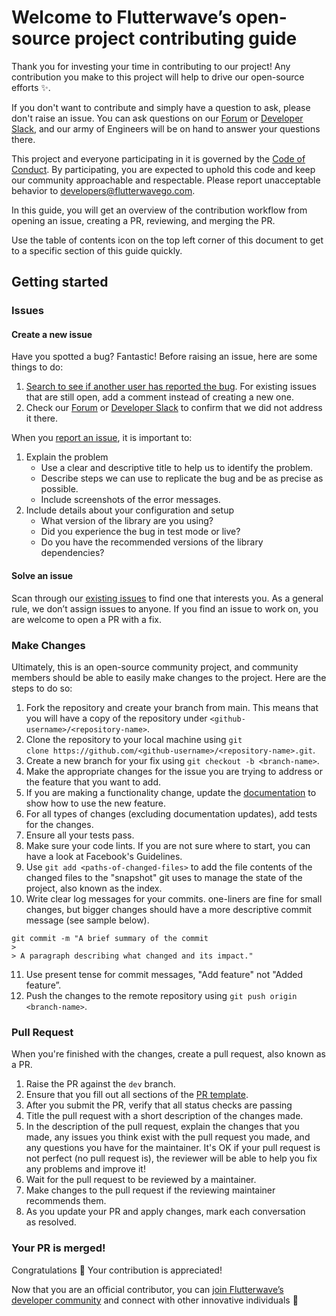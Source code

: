 # Welcome to Flutterwave’s open-source project contributing guide

Thank you for investing your time in contributing to our project! Any contribution you make to this project will help to drive our open-source efforts ✨.

If you don't want to contribute and simply have a question to ask, please don't raise an issue. You can ask questions on our [Forum](https://forum.flutterwave.com/) or [Developer Slack](https://join.slack.com/t/flutterwavedevelopers/shared_invite/zt-2cfruh8ts-1ysacqoFJjyYQgFTr4zyHw), and our army of Engineers will be on hand to answer your questions there.

This project and everyone participating in it is governed by the
[Code of Conduct](https://github.com/Flutterwave/FLW_OSS_PROJ_1/blob/main/.github/CODE_OF_CONDUCT.md).
By participating, you are expected to uphold this code and keep our community approachable and respectable. Please report unacceptable behavior
to developers@flutterwavego.com.

In this guide, you will get an overview of the contribution workflow from opening an issue, creating a PR, reviewing, and merging the PR.

Use the table of contents  icon on the top left corner of this document to get to a specific section of this guide quickly.

## Getting started

### Issues

#### Create a new issue

Have you spotted a bug? Fantastic! Before raising an issue, here are some things to do:
1. [Search to see if another user has reported the bug](https://docs.github.com/en/github/searching-for-information-on-github/searching-on-github/searching-issues-and-pull-requests#search-by-the-title-body-or-comments). For existing issues that are still open, add a comment instead of creating a new one.
2. Check our [Forum](https://forum.flutterwave.com/) or [Developer Slack](https://join.slack.com/t/flutterwavedevelopers/shared_invite/zt-2cfruh8ts-1ysacqoFJjyYQgFTr4zyHw) to confirm that we did not address it there.

When you [report an issue](https://github.com/Flutterwave/FLW_OSS_PROJ_1/blob/main/contributing/ISSUE_TEMPLATE.md), it is important to:
1. Explain the problem
    * Use a clear and descriptive title to help us to identify the problem.
    * Describe steps we can use to replicate the bug and be as precise as possible.
    * Include screenshots of the error messages.
2. Include details about your configuration and setup
    * What version of the library are you using?
    * Did you experience the bug in test mode or live?
    * Do you have the recommended versions of the library dependencies?

#### Solve an issue

Scan through our [existing issues](https://github.com/Flutterwave/FLW_OSS_PROJ_1/issues) to find one that interests you. As a general rule, we don’t assign issues to anyone. If you find an issue to work on, you are welcome to open a PR with a fix.

### Make Changes

Ultimately, this is an open-source community project, and community members should be able to easily make changes to the project. Here are the steps to do so:
1. Fork the repository and create your branch from main. This means that you will have a copy of the repository under `<github-username>/<repository-name>`.
2. Clone the repository to your local machine using `git clone https://github.com/<github-username>/<repository-name>.git`.
3. Create a new branch for your fix using `git checkout -b <branch-name>`.
4. Make the appropriate changes for the issue you are trying to address or the feature that you want to add.
5. If you are making a functionality change, update the [documentation](https://github.com/Flutterwave/FLW_OSS_PROJ_1/blob/main/README.md) to show how to use the new feature.
6. For all types of changes (excluding documentation updates), add tests for the changes.
7. Ensure all your tests pass.
8. Make sure your code lints. If you are not sure where to start, you can have a look at Facebook's Guidelines.
9. Use `git add <paths-of-changed-files>` to add the file contents of the changed files to the "snapshot" git uses to manage the state of the project, also known as the index.
10. Write clear log messages for your commits. one-liners are fine for small changes, but bigger changes should have a more descriptive commit message (see sample below).
```
git commit -m "A brief summary of the commit
>
> A paragraph describing what changed and its impact."
```
11. Use present tense for commit messages, "Add feature" not "Added feature”.
12. Push the changes to the remote repository using `git push origin <branch-name>`.

### Pull Request
When you're finished with the changes, create a pull request, also known as a PR.
1. Raise the PR against the `dev` branch.
2. Ensure that you fill out all sections of the [PR template](https://github.com/Flutterwave/FLW_OSS_PROJ_1/blob/main/contributing/PULL_REQUEST_TEMPLATE.md).
3. After you submit the PR, verify that all status checks are passing
4. Title the pull request with a short description of the changes made.
5. In the description of the pull request, explain the changes that you made, any issues you think exist with the pull request you made, and any questions you have for the maintainer. It's OK if your pull request is not perfect (no pull request is), the reviewer will be able to help you fix any problems and improve it!
6. Wait for the pull request to be reviewed by a maintainer.
7. Make changes to the pull request if the reviewing maintainer recommends them.
8. As you update your PR and apply changes, mark each conversation as resolved.

### Your PR is merged!

Congratulations 🎉 Your contribution is appreciated!

Now that you are an official contributor, you can [join Flutterwave’s developer community](https://join.slack.com/t/flutterwavedevelopers/shared_invite/zt-2cfruh8ts-1ysacqoFJjyYQgFTr4zyHw) and connect with other innovative individuals 🚀
